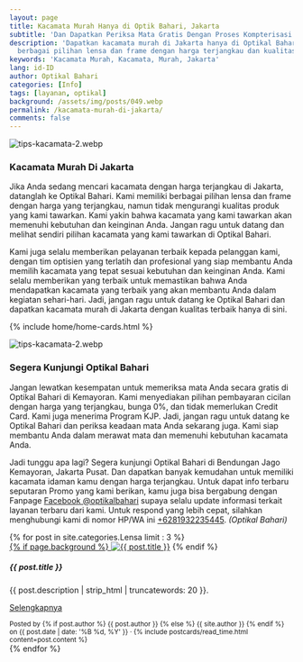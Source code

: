 ```yaml
---
layout: page
title: Kacamata Murah Hanya di Optik Bahari, Jakarta
subtitle: 'Dan Dapatkan Periksa Mata Gratis Dengan Proses Kompterisasi'
description: 'Dapatkan kacamata murah di Jakarta hanya di Optikal Bahari. Kami menyediakan
  berbagai pilihan lensa dan frame dengan harga terjangkau dan kualitas terbaik.'
keywords: 'Kacamata Murah, Kacamata, Murah, Jakarta'
lang: id-ID
author: Optikal Bahari
categories: [Info]
tags: [layanan, optikal]
background: /assets/img/posts/049.webp
permalink: /kacamata-murah-di-jakarta/
comments: false
---
```


<div class="card-deck mb-3">
	<div class="card shadow p-3 mb-5 bg-white rounded">
		<img
			src="{{ '/assets/img/posts/periksa-mata/periksa-mata-gratis-optikal-bahari-5.webp' | relative_url }}"
			class="card-img-top"
			alt="tips-kacamata-2.webp"
		/>
		<div class="card-body">
			<h3 class="card-title">Kacamata Murah Di Jakarta</h3>
			<p class="card-text text-left">
				Jika Anda sedang mencari kacamata dengan harga terjangkau di Jakarta, datanglah ke Optikal Bahari. Kami memiliki berbagai pilihan lensa dan frame dengan harga yang terjangkau, namun tidak mengurangi kualitas produk yang kami tawarkan. Kami yakin bahwa kacamata yang kami tawarkan akan memenuhi kebutuhan dan keinginan Anda. Jangan ragu untuk datang dan melihat sendiri pilihan kacamata yang kami tawarkan di Optikal Bahari.
			</p>
			<p class="card-text text-left">
				Kami juga selalu memberikan pelayanan terbaik kepada pelanggan kami, dengan tim optisien yang terlatih dan profesional yang siap membantu Anda memilih kacamata yang tepat sesuai kebutuhan dan keinginan Anda. Kami selalu memberikan yang terbaik untuk memastikan bahwa Anda mendapatkan kacamata yang terbaik yang akan membantu Anda dalam kegiatan sehari-hari. Jadi, jangan ragu untuk datang ke Optikal Bahari dan dapatkan kacamata murah di Jakarta dengan kualitas terbaik hanya di sini.
			</p>
		</div>
	</div>
</div>

{% include home/home-cards.html %}

<div class="card-deck mb-3">
	<div class="card shadow p-3 mb-5 bg-white rounded">
		<img
			src="{{ '/assets/img/posts/periksa-mata/periksa-mata-gratis-optikal-bahari-9.webp' | relative_url }}"
			class="card-img-top"
			alt="tips-kacamata-2.webp"
		/>
		<div class="card-body">
			<h3 class="card-title">Segera Kunjungi Optikal Bahari</h3>
			<p class="card-text text-left">
				Jangan lewatkan kesempatan untuk memeriksa mata Anda secara gratis di Optikal Bahari di Kemayoran. Kami menyediakan pilihan pembayaran cicilan dengan harga yang terjangkau, bunga 0%, dan tidak memerlukan Credit Card. Kami juga menerima Program KJP. Jadi, jangan ragu untuk datang ke Optikal Bahari dan periksa keadaan mata Anda sekarang juga. Kami siap membantu Anda dalam merawat mata dan memenuhi kebutuhan kacamata Anda.
			</p>
			<p class="card-text text-left">
				Jadi tunggu apa lagi? Segera kunjungi Optikal Bahari di Bendungan Jago Kemayoran, Jakarta Pusat. Dan dapatkan banyak kemudahan untuk memiliki kacamata idaman kamu dengan harga terjangkau. Untuk dapat info terbaru seputaran Promo yang kami berikan, kamu juga bisa bergabung dengan Fanpage
				<a
					href="https://www.facebook.com/optikalbahari"
					id="FBClick"
					title="Facebook Page Optikal Bahari"
					class="FacebookPage"
					>Facebook @optikalbahari</a
				>
				supaya selalu update informasi terkait layanan terbaru dari kami. Untuk respond yang lebih cepat, silahkan
				menghubungi kami di nomor HP/WA ini
				<a
					href="https://api.whatsapp.com/send?phone=6281932235445&text=Hallo%2C+saya+butuh+informasi+lebih+lanjut+mengenai+Optikal+Bahari"
					id="WhatsAppClick"
					class="WhatsAppCall"
					title="Call WhatsApp"
					>+6281932235445</a
				>. <em>(Optikal Bahari)</em>
			</p>
		</div>
	</div>
</div>

<section id="posts-category">
	<div class="card-deck">
		{% for post in site.categories.Lensa limit : 3 %}
		<div class="card shadow p-3 mb-5 bg-white rounded">
			<a href="{{ post.url | prepend: site.baseurl | replace: '//', '/' }}">
				{% if page.background %}
				<img
					src="{{ post.background | prepend: site.baseurl | replace: '//', '/' }}"
					class="card-img-top"
					alt="{{ post.title }}"
			/></a>
			{% endif %}
			<div class="card-body">
				<h5 class="card-title">
					{{ post.title }}
				</h5>
				<p class="card-text text-left">{{ post.description | strip_html | truncatewords: 20 }}.</p>
				<p class="card-text text-left">
					<a class="btn btn-primary rounded-pill" href="{{ post.url | prepend: site.baseurl | replace: '//', '/' }}"
						>Selengkapnya</a
					>
				</p>
			</div>
			<div class="card-footer">
				<small class="text-muted">
					Posted by {% if post.author %} {{ post.author }} {% else %} {{ site.author }} {% endif %} on
					{{ post.date | date: '%B %d, %Y' }} &middot; {% include postcards/read_time.html content=post.content %}
				</small>
			</div>
		</div>
		{% endfor %}
	</div>
</section>
